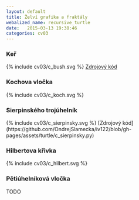 ```yaml
---
layout: default
title: Želví grafika a fraktály
webalized_name: recursive_turtle
date:   2015-03-13 19:38:46
categories: cv03
---
```


<h3>Keř</h3>

{% include cv03/c_bush.svg %}
[Zdrojový kód](https://github.com/OndrejSlamecka/iv122/blob/gh-pages/assets/turtle/c_bush.py)

<h3>Kochova vločka</h3>
{% include cv03/c_koch.svg %}
<script src="http://gist-it.appspot.com/github/OndrejSlamecka/iv122/blob/gh-pages/assets/turtle/c_koch.py?slice=4:22"></script>

<h3>Sierpinského trojúhelník</h3>
{% include cv03/c_sierpinsky.svg %}
[Zdrojový kód](https://github.com/OndrejSlamecka/iv122/blob/gh-pages/assets/turtle/c_sierpinsky.py)

<h3>Hilbertova křivka</h3>
{% include cv03/c_hilbert.svg %}
<script src="http://gist-it.appspot.com/github/OndrejSlamecka/iv122/blob/gh-pages/assets/turtle/c_hilbert.py?slice=6:23"></script>

<h3>Pětiúhelníková vločka</h3>

TODO
